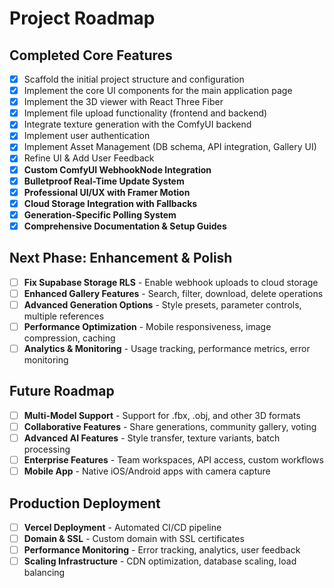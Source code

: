 # Project Roadmap

## Completed Core Features
- [x] Scaffold the initial project structure and configuration
- [x] Implement the core UI components for the main application page
- [x] Implement the 3D viewer with React Three Fiber
- [x] Implement file upload functionality (frontend and backend)
- [x] Integrate texture generation with the ComfyUI backend
- [x] Implement user authentication
- [x] Implement Asset Management (DB schema, API integration, Gallery UI)
- [x] Refine UI & Add User Feedback
- [x] **Custom ComfyUI WebhookNode Integration**
- [x] **Bulletproof Real-Time Update System**
- [x] **Professional UI/UX with Framer Motion**
- [x] **Cloud Storage Integration with Fallbacks**
- [x] **Generation-Specific Polling System**
- [x] **Comprehensive Documentation & Setup Guides**

## Next Phase: Enhancement & Polish
- [ ] **Fix Supabase Storage RLS** - Enable webhook uploads to cloud storage
- [ ] **Enhanced Gallery Features** - Search, filter, download, delete operations
- [ ] **Advanced Generation Options** - Style presets, parameter controls, multiple references
- [ ] **Performance Optimization** - Mobile responsiveness, image compression, caching
- [ ] **Analytics & Monitoring** - Usage tracking, performance metrics, error monitoring

## Future Roadmap
- [ ] **Multi-Model Support** - Support for .fbx, .obj, and other 3D formats
- [ ] **Collaborative Features** - Share generations, community gallery, voting
- [ ] **Advanced AI Features** - Style transfer, texture variants, batch processing
- [ ] **Enterprise Features** - Team workspaces, API access, custom workflows
- [ ] **Mobile App** - Native iOS/Android apps with camera capture

## Production Deployment
- [ ] **Vercel Deployment** - Automated CI/CD pipeline
- [ ] **Domain & SSL** - Custom domain with SSL certificates
- [ ] **Performance Monitoring** - Error tracking, analytics, user feedback
- [ ] **Scaling Infrastructure** - CDN optimization, database scaling, load balancing 